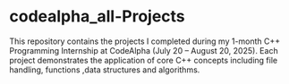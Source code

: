 # codealpha_all-Projects
This repository contains the projects I completed during my 1-month C++ Programming Internship at CodeAlpha (July 20 – August 20, 2025). Each project demonstrates the application of core C++ concepts including file handling, functions ,data structures and algorithms.
